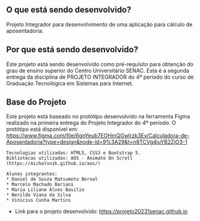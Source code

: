 ## O que está sendo desenvolvido?
Projeto Integrador para desenvolvimento de uma aplicação para cálculo de aposentadoria.

## Por que está sendo desenvolvido?
Este projeto está sendo desenvolvido como pré-requisito para obtenção do grau de ensino superior do Centro Universitário SENAC. Esta é a segunda entrega da disciplina de PROJETO INTEGRADOR do 4º período do curso de Graduação Tecnológica em Sistemas para Internet. 

## Base do Projeto
Este projeto está baseado no protótipo desenvolvido na ferramenta Figma realizado na primeira entrega do Projeto Integrador do 4º período. O protótipo está disponível em: https://www.figma.com/file/6gnYeub7EOHmQGwIrzk3Ey/Calculadora-de-Aposentadoria?type=design&node-id=9%3A29&t=n8TCVg4iuYB2ZjO3-1

    Tecnologias utilizadas: HTML5, CSS3 e Bootstrap 5.
    Bibliotecas utilizadas: AOS - Animate On Scroll (https://michalsnik.github.io/aos/) 
    
    Alunos integrantes:
    * Daniel de Souza Matsumoto Bernal
    * Marcelo Machado Bariani
    * Maria Liliane Alves Basilio
    * Nerildo Viana da Silva
    * Vinicius Cunha Martins 

 * Link para o projeto desenvolvido: https://projeto20231senac.github.io
